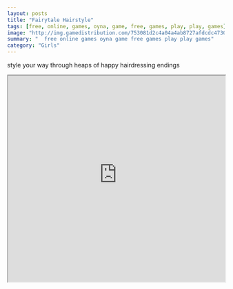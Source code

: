 ```yaml
---
layout: posts
title: "Fairytale Hairstyle"
tags: [free, online, games, oyna, game, free, games, play, play, games]
image: "http://img.gamedistribution.com/753081d2c4a04a4ab8727afdcdc47308.jpg"
summary: "  free online games oyna game free games play play games"
category: "Girls"
---
```


style your way through heaps of happy hairdressing endings

<iframe width="100%" height="480px;" src="http://flash.gamedistribution.com?game=753081d2c4a04a4ab8727afdcdc47308"></iframe>